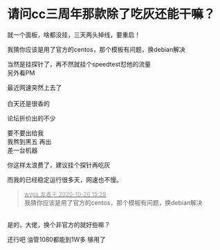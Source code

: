# 请问cc三周年那款除了吃灰还能干嘛？


就一个面板，啥都没挂，三天两头掉线，要重启！<img src="static/image/smiley/default/mad.gif" smilieid="11" border="0" alt="" />

我猜你应该是用了官方的centos，那个模板有问题，换debian解决

当然是挂探针了，再不然就挂个speedtest怼他的流量<br />
另外看PM

最近网速突然上去了<br />
<br />
白天还是很香的

论坛折价出的不少

要不要出给我 <br />
我熬到黑五 再出<br />
差一台机器<br />


你这样太浪费了，建议挂个探针再吃灰

而我的已经稳定运行很多天，网速也不慢。<img src="static/image/smiley/default/lol.gif" smilieid="12" border="0" alt="" />

<div class="quote"><blockquote><font size="2"><a href="https://www.hostloc.com/forum.php?mod=redirect&amp;goto=findpost&amp;pid=9354357&amp;ptid=758610" target="_blank"><font color="#999999">wvps 发表于 2020-10-26 15:29</font></a></font><br />
我猜你应该是用了官方的centos，那个模板有问题，换debian解决</blockquote></div><br />
是的，大佬，换个非官方的就好些嘛？<br />


还行吧 油管1080都能到1W多 够用了
